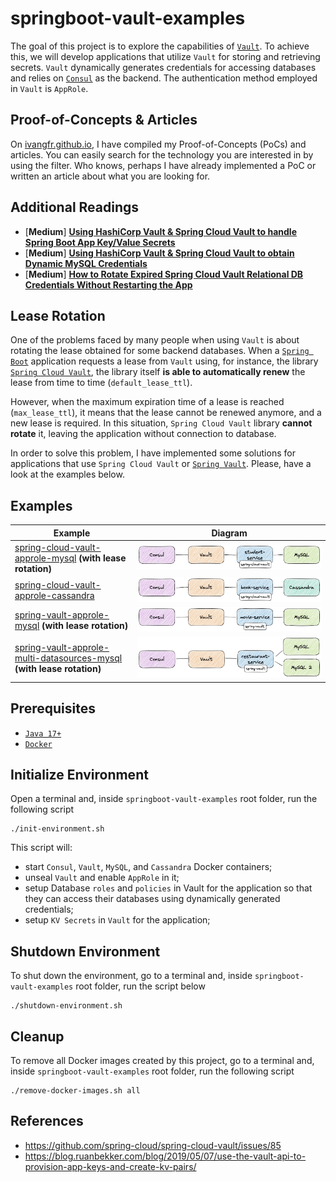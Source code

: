 # springboot-vault-examples

The goal of this project is to explore the capabilities of [`Vault`](https://www.vaultproject.io). To achieve this, we will develop applications that utilize `Vault` for storing and retrieving secrets. `Vault` dynamically generates credentials for accessing databases and relies on [`Consul`](https://www.consul.io) as the backend. The authentication method employed in `Vault` is `AppRole`.

## Proof-of-Concepts & Articles

On [ivangfr.github.io](https://ivangfr.github.io), I have compiled my Proof-of-Concepts (PoCs) and articles. You can easily search for the technology you are interested in by using the filter. Who knows, perhaps I have already implemented a PoC or written an article about what you are looking for.

## Additional Readings

- \[**Medium**\] [**Using HashiCorp Vault & Spring Cloud Vault to handle Spring Boot App Key/Value Secrets**](https://medium.com/@ivangfr/using-hashicorp-vault-spring-cloud-vault-to-handle-spring-boot-app-key-value-secrets-926b81d0173b)
- \[**Medium**\] [**Using HashiCorp Vault & Spring Cloud Vault to obtain Dynamic MySQL Credentials**](https://medium.com/@ivangfr/using-hashicorp-vault-spring-cloud-vault-to-obtain-dynamic-mysql-credentials-5726f4fa53c2)
- \[**Medium**\] [**How to Rotate Expired Spring Cloud Vault Relational DB Credentials Without Restarting the App**](https://medium.com/@ivangfr/how-to-rotate-expired-spring-cloud-vault-relational-db-credentials-without-restarting-the-app-66976fbb4bbe)

## Lease Rotation

One of the problems faced by many people when using `Vault` is about rotating the lease obtained for some backend databases. When a [`Spring Boot`](https://docs.spring.io/spring-boot/docs/current/reference/htmlsingle/) application requests a lease from `Vault` using, for instance, the library [`Spring Cloud Vault`](https://cloud.spring.io/spring-cloud-vault/spring-cloud-vault.html), the library itself **is able to automatically renew** the lease from time to time (`default_lease_ttl`).

However, when the maximum expiration time of a lease is reached (`max_lease_ttl`), it means that the lease cannot be renewed anymore, and a new lease is required. In this situation, `Spring Cloud Vault` library **cannot rotate** it, leaving the application without connection to database.

In order to solve this problem, I have implemented some solutions for applications that use `Spring Cloud Vault` or [`Spring Vault`](https://docs.spring.io/spring-vault/docs/2.1.3.RELEASE/reference/html/#_document_structure). Please, have a look at the examples below.  

## Examples

| Example                                                                                                                                                                                  | Diagram                                                                             |
|------------------------------------------------------------------------------------------------------------------------------------------------------------------------------------------|-------------------------------------------------------------------------------------|
| [spring-cloud-vault-approle-mysql](https://github.com/ivangfr/springboot-vault-examples/tree/master/spring-cloud-vault-approle-mysql) **(with lease rotation)**                          | ![project-diagram](documentation/spring-cloud-vault-approle-mysql.jpeg)             |
| [spring-cloud-vault-approle-cassandra](https://github.com/ivangfr/springboot-vault-examples/tree/master/spring-cloud-vault-approle-cassandra)                                            | ![project-diagram](documentation/spring-cloud-vault-approle-cassandra.jpeg)         |
| [spring-vault-approle-mysql](https://github.com/ivangfr/springboot-vault-examples/tree/master/spring-vault-approle-mysql) **(with lease rotation)**                                      | ![project-diagram](documentation/spring-vault-approle-mysql.jpeg)                   |
| [spring-vault-approle-multi-datasources-mysql](https://github.com/ivangfr/springboot-vault-examples/tree/master/spring-vault-approle-multi-datasources-mysql) **(with lease rotation)**  | ![project-diagram](documentation/spring-vault-approle-multi-datasources-mysql.jpeg) |

## Prerequisites

- [`Java 17+`](https://www.oracle.com/java/technologies/downloads/#java17)
- [`Docker`](https://www.docker.com/)

## Initialize Environment

Open a terminal and, inside `springboot-vault-examples` root folder, run the following script
```
./init-environment.sh
```

This script will:
- start `Consul`, `Vault`, `MySQL`, and `Cassandra` Docker containers;
- unseal `Vault` and enable `AppRole` in it;
- setup Database `roles` and `policies` in Vault for the application so that they can access their databases using dynamically generated credentials;
- setup `KV Secrets` in `Vault` for the application;

## Shutdown Environment

To shut down the environment, go to a terminal and, inside `springboot-vault-examples` root folder, run the script below
```
./shutdown-environment.sh
```

## Cleanup

To remove all Docker images created by this project, go to a terminal and, inside `springboot-vault-examples` root folder, run the following script
```
./remove-docker-images.sh all
```

## References

- https://github.com/spring-cloud/spring-cloud-vault/issues/85
- https://blog.ruanbekker.com/blog/2019/05/07/use-the-vault-api-to-provision-app-keys-and-create-kv-pairs/
